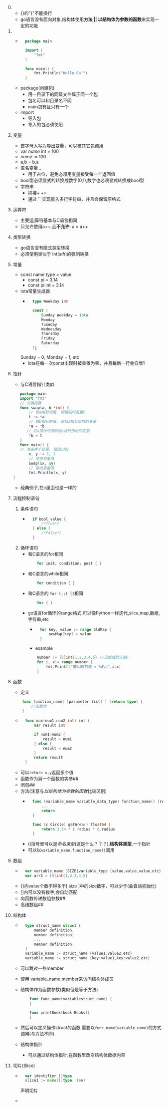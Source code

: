 
0.  
    * {}的"{"不能换行
    * go语言没有面向对象,结构体使用**方法 || 以结构体为参数的函数**来实现一定的功能
1. 
    * ```go
        package main

        import (
            "fmt"
        )

        func main() {
            fmt.Println("Hello Go!")
        } 
        ```
    * package(创建包)
        * 用一目录下的同级文件属于同一个包
        * 包名可以和目录名不同
        * main包有且只有一个
    * import
        * 导入包
        * 导入的包必须使用
2.  变量
    * 首字母大写为导出变量，可以被其它包调用
    * var *name* int = 100
    * *name* := 100
    * a,b = b,a
    * 匿名变量 **_**
        * 用于占位，避免必须用变量接受每一个返回值
    * bool型必须显式的转换成数字(0,1),数字也必须显式转换成bool型
    * 字符串
        * 拼接+ +=
        * 通过 `` 实现嵌入多行字符串，并且会保留原格式
3.  运算符
    * 主要运j算符基本与C语言相同 
    * 只允许使用a++,且**不允许:** a = a++ 
4.  类型转换
    * go语言没有隐式类型转换
    * 必须使用类似于 int(*sth*)的强制转换
5.  常量
    * const name type = value
        * const pi = 3.14
        * const pi int = 3.14
    * iota常量生成器
        * ```go
            type Weekday int

            const (
                Sunday Weekday = iota
                Monday
                Tuseday
                Wednesday
                Thursday
                Friday
                Saturday
            )j
            ``` 
        Sunday = 0, Monday = 1, etc
        * iota在每一次const出现时被重置为零，并且每新一行会自增1

6.  指针 
    * 与C语言指针类似
     ```go    
        package main
        import "fmt"
        // 交换函数
        func swap(a, b *int) {
            // 取a指针的值, 赋给临时变量t
            t := *a
            // 取b指针的值, 赋给a指针指向的变量
            *a = *b
           // 将a指针的值赋给b指针指向的变量
            *b = t
        }
        func main() {
        // 准备两个变量, 赋值1和2
            x, y := 1, 2
            // 交换变量值
            swap(&x, &y)
            // 输出变量值
            fmt.Println(x, y)
    }
    ``` 
    * 经典例子,在c里面也是一样的

7.  流程控制语句
    1. 条件语句
        * ```go
            if bool_value {
                /*True*/
            } else {
                /*False*/
            }
            ```
    2. 循环语句
        * 和C语言的for相同
            ```go 
                for init; condition; post { }
            ```
        * 和C语言的while相同
            ```go
                for condition { }
            ``` 
        * 和C语言的 ```for (;;) {}```相同
            ```go
                for { }
            ```
        * go语言for循环的range格式,可以像Python一样迭代,slice,map,数组,字符串,etc
            * ```go
                for key, value := range oldMap {
                    newMap[key] = value
                }
                ```
            * example 
            ```go
                number := [6]int{1,2,3,4,5} //没赋值默认是0
                for i, x:= range number {
                    fmt.Printf("第%d位的值 = %d\n",i,x)
                }
            ```
8.  函数
    * 定义
    ```go
        func function_name( [parameter list] ) [return type] {
            //函数体
        }
    ```
    * ```go
        func max(num1,num2 int) int {
            var result int

            if num1>num2 {
                result = num1
            } else {
                result = num2
            }
            return result
        }
        ``` 
    * 可以```return x,y```返回多个值
    * 函数作为另一个函数的实参##
    * 闭包##
    * 方法(注意与*以结构体为参数的函数*比较区别)
        * ```go
            func (variable_name variable_data_type) function_name() [return type]{
                ...
                return
            }

            func (c Circle) getArea() float64 {
                return 3.14 * c.radius * c.radius
            }
            ```
        * ()括号里可以是*命名类型*(这是什么？？？),**结构体类型**,一个指针
        * 可以以```variable_name.functino_name()```调用
9.  数组
    * ```go
        var variable_name [SIZE]variable_type {value,value,value,etc}
        var arr1 = [5]int{1,2,3,4,5}
        ```
    * {}内value个数不得多于[ size ]中的size数字，可以少于(会自动初始化)
    * []内可以没有数字,会自动匹配
    * 向函数传递数组参数##
    * 高维数组##
10. 结构体
    * ```go
        type struct_name struct {
            member definition;
            member definition;
            ...            
            member definition;
        }
        variable_name := struct_name {value1,value2,etc}
        variable_name := struct_name {key:value1,key:value2,etc}
        ```

    * 可以跳过一些member
    * 使用 variable_name.member来访问结构体成员
    * 结构体作为函数参数(类似但是等于方法) 
        ```go
            func func_name(variablestruct name) {
            }

            func printBook(book Books){
            }
        ```
    * 然后可以定义操作struct的函数,需要以```func_name(variable_name)```的方式调用(与方法不同)
    * 结构体指针
        * 可以通过结构体指针,在函数里改变结构体数据内容
11. 切片(Slice)
    * ```go
        var identifier []type
        slice1 := make([]type, len)
        ``` 
        声明切片
    * ```go
        
        ```  
